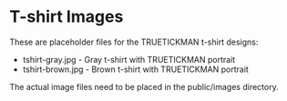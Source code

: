 # T-shirt Images

These are placeholder files for the TRUETICKMAN t-shirt designs:
- tshirt-gray.jpg - Gray t-shirt with TRUETICKMAN portrait
- tshirt-brown.jpg - Brown t-shirt with TRUETICKMAN portrait

The actual image files need to be placed in the public/images directory.